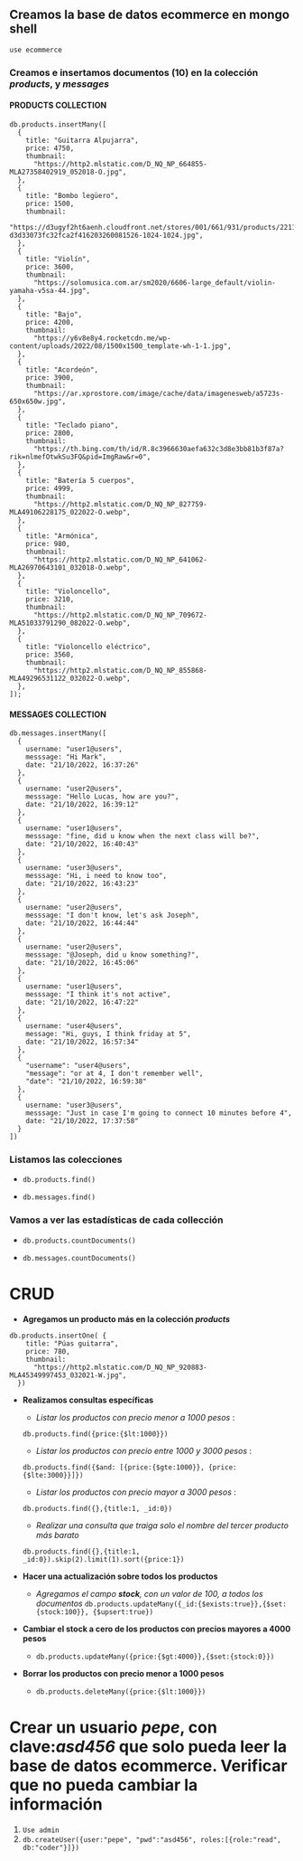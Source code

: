 ## Creamos la base de datos ecommerce en mongo shell

``` use ecommerce ```

### **Creamos e insertamos** documentos (10) en la colección _products_, y _messages_

#### PRODUCTS COLLECTION

```
db.products.insertMany([
  {
    title: "Guitarra Alpujarra",
    price: 4750,
    thumbnail:
      "https://http2.mlstatic.com/D_NQ_NP_664855-MLA27358402919_052018-O.jpg",
  },
  {
    title: "Bombo legüero",
    price: 1500,
    thumbnail:
      "https://d3ugyf2ht6aenh.cloudfront.net/stores/001/661/931/products/2211-d3d33073fc32fca2f416203260081526-1024-1024.jpg",
  },
  {
    title: "Violín",
    price: 3600,
    thumbnail:
      "https://solomusica.com.ar/sm2020/6606-large_default/violin-yamaha-v5sa-44.jpg",
  },
  {
    title: "Bajo",
    price: 4200,
    thumbnail:
      "https://y6v8e8y4.rocketcdn.me/wp-content/uploads/2022/08/1500x1500_template-wh-1-1.jpg",
  },
  {
    title: "Acordeón",
    price: 3900,
    thumbnail:
      "https://ar.xprostore.com/image/cache/data/imagenesweb/a5723s-650x650w.jpg",
  },
  {
    title: "Teclado piano",
    price: 2800,
    thumbnail:
      "https://th.bing.com/th/id/R.8c3966630aefa632c3d8e3bb81b3f87a?rik=nlmefOtwkSu3FQ&pid=ImgRaw&r=0",
  },
  {
    title: "Batería 5 cuerpos",
    price: 4999,
    thumbnail:
      "https://http2.mlstatic.com/D_NQ_NP_827759-MLA49106228175_022022-O.webp",
  },
  {
    title: "Armónica",
    price: 980,
    thumbnail:
      "https://http2.mlstatic.com/D_NQ_NP_641062-MLA26970643101_032018-O.webp",
  },
  {
    title: "Violoncello",
    price: 3210,
    thumbnail:
      "https://http2.mlstatic.com/D_NQ_NP_709672-MLA51033791290_082022-O.webp",
  },
  {
    title: "Violoncello eléctrico",
    price: 3560,
    thumbnail:
      "https://http2.mlstatic.com/D_NQ_NP_855868-MLA49296531122_032022-O.webp",
  },
]);
```

#### MESSAGES COLLECTION

```
db.messages.insertMany([
  {
    username: "user1@users",
    messsage: "Hi Mark",
    date: "21/10/2022, 16:37:26"
  },
  {
    username: "user2@users",
    messsage: "Hello Lucas, how are you?",
    date: "21/10/2022, 16:39:12"
  },
  {
    username: "user1@users",
    messsage: "fine, did u know when the next class will be?",
    date: "21/10/2022, 16:40:43"
  },
  {
    username: "user3@users",
    messsage: "Hi, i need to know too",
    date: "21/10/2022, 16:43:23"
  },
  {
    username: "user2@users",
    messsage: "I don't know, let's ask Joseph",
    date: "21/10/2022, 16:44:44"
  },
  {
    username: "user2@users",
    messsage: "@Joseph, did u know something?",
    date: "21/10/2022, 16:45:06"
  },
  {
    username: "user1@users",
    messsage: "I think it's not active",
    date: "21/10/2022, 16:47:22"
  },
  {
    username: "user4@users",
    message: "Hi, guys, I think friday at 5",
    date: "21/10/2022, 16:57:34"
  },
  {
    "username": "user4@users",
    "message": "or at 4, I don't remember well",
    "date": "21/10/2022, 16:59:38"
  },
  {
    username: "user3@users",
    messsage: "Just in case I'm going to connect 10 minutes before 4",
    date: "21/10/2022, 17:37:58"
  }
])
```

### **Listamos las colecciones**

- `db.products.find()`

- `db.messages.find()`

###  **Vamos a ver las estadísticas de cada collección**

- `db.products.countDocuments()`

- `db.messages.countDocuments()`

# **CRUD**

- **Agregamos un producto más en la colección *products***

```
db.products.insertOne( {
    title: "Púas guitarra",
    price: 780,
    thumbnail:
      "https://http2.mlstatic.com/D_NQ_NP_920883-MLA45349997453_032021-W.jpg",
  })
```

- **Realizamos consultas específicas**
    
   - *Listar los productos con precio menor a 1000 pesos* :
  
    ```db.products.find({price:{$lt:1000}})```

   - *Listar los productos con precio entre 1000 y 3000 pesos* :
    
    ```db.products.find({$and: [{price:{$gte:1000}}, {price:{$lte:3000}}]})```

   - *Listar los productos con precio mayor a 3000 pesos* :
    
    ```db.products.find({},{title:1, _id:0})```

   - *Realizar una consulta que traiga solo el nombre del tercer producto más barato*
    
    ```db.products.find({},{title:1, _id:0}).skip(2).limit(1).sort({price:1})``` 

- **Hacer una actualización sobre todos los productos**

   - *Agregamos el campo **stock**, con un valor de 100, a todos los documentos*
   ```db.products.updateMany({_id:{$exists:true}},{$set:{stock:100}}, {$upsert:true})```

- **Cambiar el stock a cero de los productos con precios mayores a 4000 pesos**

    - ```db.products.updateMany({price:{$gt:4000}},{$set:{stock:0}})```

- **Borrar los productos con precio menor a 1000 pesos**

    - ```db.products.deleteMany({price:{$lt:1000}})```

# **Crear un usuario *pepe*, con clave:*asd456* que solo pueda leer la base de datos ecommerce. Verificar que no pueda cambiar la información**


1. ```Use admin```
2. ```db.createUser({user:"pepe", "pwd":"asd456", roles:[{role:"read", db:"coder"}]})```
